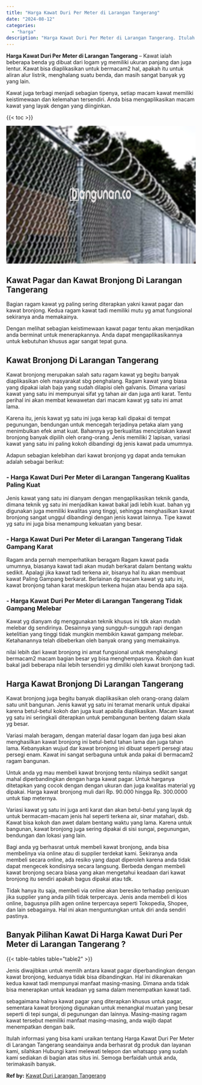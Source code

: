 ```yaml
---
title: "Harga Kawat Duri Per Meter di Larangan Tangerang"
date: "2024-08-12"
categories: 
  - "harga"
description: "Harga Kawat Duri Per Meter di Larangan Tangerang. Itulah informasi yang bisa kami uraikan tentang Harga Kawat Duri Per Meter di Larangan Tangerang seandainya..."
---
```


**Harga Kawat Duri Per Meter di Larangan Tangerang** – Kawat ialah beberapa benda yg dibuat dari logam yg memiliki ukuran panjang dan juga lentur. Kawat bisa diaplikasikan untuk bermacam2 hal, apakah itu untuk aliran alur listrik, menghalang suatu benda, dan masih sangat banyak yg yang lain.

Kawat juga terbagi menjadi sebagian tipenya, setiap macam kawat memiliki keistimewaan dan kelemahan tersendiri. Anda bisa mengaplikasikan macam kawat yang layak dengan yang diinginkan.

{{< toc >}}

![Harga Kawat Duri Per Meter di Larangan Tangerang](/images/jual-kawat-murah05.png)

## Kawat Pagar dan Kawat Bronjong Di Larangan Tangerang

Bagian ragam kawat yg paling sering diterapkan yakni kawat pagar dan kawat bronjong. Kedua ragam kawat tadi memiliki mutu yg amat fungsional sekiranya anda memakainya.

Dengan melihat sebagian keistimewaan kawat pagar tentu akan menjadikan anda berminat untuk menerapkannya. Anda dapat mengaplikasikannya untuk kebutuhan khusus agar sangat tepat guna.

## Kawat Bronjong Di Larangan Tangerang

Kawat bronjong merupakan salah satu ragam kawat yg begitu banyak diaplikasikan oleh masyarakat sbg penghalang. Ragam kawat yang biasa yang dipakai ialah baja yang sudah dilapisi oleh galvanis. Dimana variasi kawat yang satu ini mempunyai sifat yg tahan air dan juga anti karat. Tentu perihal ini akan membat kewawetan dari macam kawat yg satu ini amat lama.

Karena itu, jenis kawat yg satu ini juga kerap kali dipakai di tempat pegunungan, bendungan untuk mencegah terjadinya petaka alam yang menimbulkan efek amat kuat. Bahannya yg berkualitas menciptakan kawat bronjong banyak dipilih oleh orang-orang. Jenis memiliki 2 lapisan, variasi kawat yang satu ini paling kokoh dibandingi dg jenis kawat pada umumnya.

Adapun sebagian kelebihan dari kawat bronjong yg dapat anda temukan adalah sebagai berikut:

### \- Harga Kawat Duri Per Meter di Larangan Tangerang Kualitas Paling Kuat

Jenis kawat yang satu ini dianyam dengan mengaplikasikan teknik ganda, dimana teknik yg satu ini menjadikan kawat bakal jadi lebih kuat. bahan yg digunakan juga memiliki kwalitas yang tinggi, sehingga menghasilkan kawat bronjong sangat unggul dibandingi dengan jenis kawat lainnya. Tipe kawat yg satu ini juga bisa menampung kekuatan yang besar.

### \- Harga Kawat Duri Per Meter di Larangan Tangerang Tidak Gampang Karat

Ragam anda pernah memperhatikan beragam Ragam kawat pada umumnya, biasanya kawat tadi akan mudah berkarat dalam bentang waktu sedikit. Apalagi jika kawat tadi terkena air, bisanya hal itu akan membuat kawat Paling Gampang berkarat. Berlainan dg macam kawat yg satu ini, kawat bronjong tahan karat meskipun terkena hujan atau benda apa saja.

### \- Harga Kawat Duri Per Meter di Larangan Tangerang Tidak Gampang Melebar

Kawat yg dianyam dg menggunakan teknik khusus ini tdk akan mudah melebar dg sendirinya. Desainnya yang sungguh-sungguh rapi dengan ketelitian yang tinggi tidak mungkin membikin kawat gampang melebar. Ketahanannya telah dibeberkan oleh banyak orang yang memakainya.

nilai lebih dari kawat bronjong ini amat fungsional untuk menghalangi bermacam2 macam bagian besar yg bisa menghempasnya. Kokoh dan kuat bakal jadi beberapa nilai lebih tersendiri yg dimiliki oleh kawat bronjong tadi.

## Harga Kawat Bronjong Di Larangan Tangerang

Kawat bronjong juga begitu banyak diaplikasikan oleh orang-orang dalam satu unit bangunan. Jenis kawat yg satu ini teramat menarik untuk dipakai karena betul-betul kokoh dan juga kuat apabila diaplikasikan. Macam kawat yg satu ini seringkali diterapkan untuk pembangunan benteng dalam skala yg besar.

Variasi malah beragam, dengan material dasar logam dan juga besi akan menghasilkan kawat bronjong ini betul-betul tahan lama dan juga tahan lama. Kebanyakan wujud dar kawat bronjong ini dibuat seperti persegi atau persegi enam. Kawat ini sangat serbaguna untuk anda pakai di bermacam2 ragam bangunan.

Untuk anda yg mau membeli kawat bronjong tentu nilainya sedikit sangat mahal diperbandingkan dengan harga kawat pagar. Untuk harganya ditetapkan yang cocok dengan dengan ukuran dan juga kwalitas material yg dipakai. Harga kawat bronjong muli dari Rp. 90.000 hingga Rp. 300.0000 untuk tiap meternya.

Variasi kawat yg satu ini juga anti karat dan akan betul-betul yang layak dg untuk bermacam-macam jenis hal seperti terkena air, sinar matahari, dsb. Kawat bisa kokoh dan awet dalam bentang waktu yang lama. Karena untuk bangunan, kawat bronjong juga sering dipakai di sisi sungai, pegunungan, bendungan dan lokasi yang lain.

Bagi anda yg berhasrat untuk membeli kawat bronjong, anda bisa membelinya via online atau di supplier terdekat kami. Sekiranya anda membeli secara online, ada resiko yang dapat diperoleh karena anda tidak dapat mengecek kondisinya secara langsung. Berbeda dengan membeli kawat bronjong secara biasa yang akan mengetahui keadaan dari kawat bronjong itu sendiri apakah bagus dipakai atau tdk.

Tidak hanya itu saja, membeli via online akan beresiko terhadap penipuan jika supplier yang anda pilih tidak terpercaya. Jenis anda membeli di kios online, bagusnya pilih agen online terpercaya seperti Tokopedia, Shopee, dan lain sebagainya. Hal ini akan menguntungkan untuk diri anda sendiri pastinya.

## Banyak Pilihan Kawat Di Harga Kawat Duri Per Meter di Larangan Tangerang ?

{{< table-tables table="table2" >}}

Jenis diwajibkan untuk memlih antara kawat pagar diperbandingkan dengan kawat bronjong, keduanya tidak bisa dibandingkan. Hal ini dikarenakan kedua kawat tadi mempunyai manfaat masing-masing. Dimana anda tidak bisa menerapkan untuk keadaan yg sama dalam menempatkan kawat tadi.

sebagaimana halnya kawat pagar yang diterapkan khusus untuk pagar, sementara kawat bronjong digunakan untuk menangkal muatan yang besar seperti di tepi sungai, di pegunungan dan lainnya. Masing-masing ragam kawat tersebut memiliki manfaat masing-masing, anda wajib dapat menempatkan dengan baik.

Itulah informasi yang bisa kami uraikan tentang Harga Kawat Duri Per Meter di Larangan Tangerang seandainya anda berhasrat dg produk dan layanan kami, silahkan Hubungi kami melewati telepon dan whatsapp yang sudah kami sediakan di bagian atas situs ini. Semoga berfaidah untuk anda, terimakasih banyak.

**Ref by:** [Kawat Duri Larangan Tangerang](https://id.wikipedia.org/wiki/Kawat)
